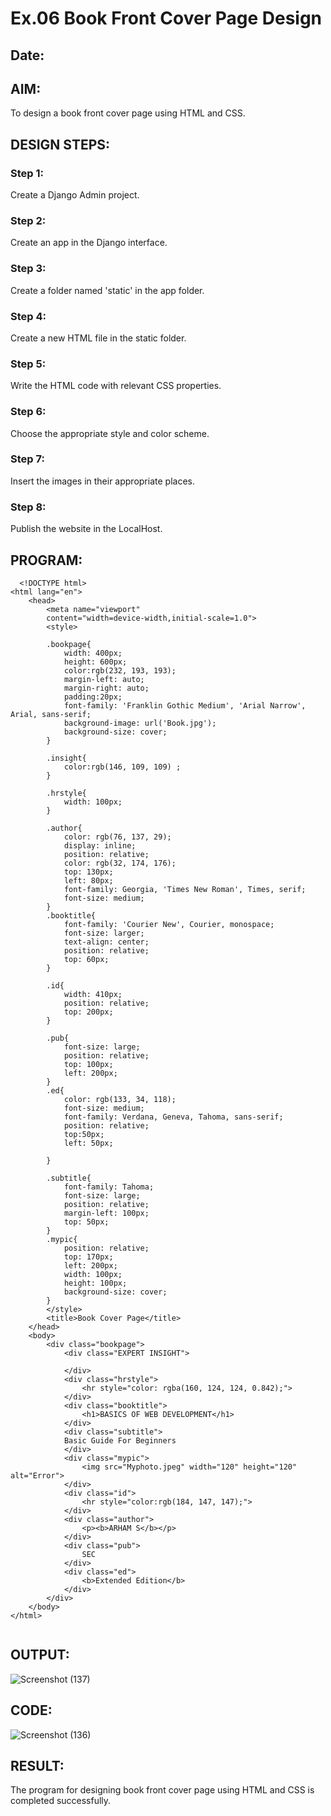 # Ex.06 Book Front Cover Page Design
## Date:
## AIM:
To design a book front cover page using HTML and CSS.

## DESIGN STEPS:

### Step 1:
Create a Django Admin project.

### Step 2:
Create an app in the Django interface.

### Step 3:
Create a folder named 'static' in the app folder.

### Step 4:
Create a new HTML file in the static folder.

### Step 5:
Write the HTML code with relevant CSS properties.

### Step 6:
Choose the appropriate style and color scheme.

### Step 7:
Insert the images in their appropriate places.

### Step 8:
Publish the website in the LocalHost.
## PROGRAM:
```
  <!DOCTYPE html>
<html lang="en">
    <head>
        <meta name="viewport"
        content="width=device-width,initial-scale=1.0">
        <style>
        
        .bookpage{
            width: 400px;
            height: 600px;
            color:rgb(232, 193, 193);
            margin-left: auto;
            margin-right: auto;
            padding:20px;
            font-family: 'Franklin Gothic Medium', 'Arial Narrow', Arial, sans-serif;
            background-image: url('Book.jpg');
            background-size: cover;
        }
        
        .insight{
            color:rgb(146, 109, 109) ;
        }

        .hrstyle{
            width: 100px;
        }

        .author{
            color: rgb(76, 137, 29);
            display: inline;
            position: relative;
            color: rgb(32, 174, 176);
            top: 130px;
            left: 80px;
            font-family: Georgia, 'Times New Roman', Times, serif;
            font-size: medium;
        }
        .booktitle{
            font-family: 'Courier New', Courier, monospace;
            font-size: larger;
            text-align: center;
            position: relative;
            top: 60px;
        }

        .id{
            width: 410px;
            position: relative;
            top: 200px;
        }

        .pub{
            font-size: large;
            position: relative;
            top: 100px;
            left: 200px;
        }
        .ed{
            color: rgb(133, 34, 118);
            font-size: medium;
            font-family: Verdana, Geneva, Tahoma, sans-serif;
            position: relative;
            top:50px;
            left: 50px;

        }

        .subtitle{
            font-family: Tahoma;
            font-size: large;
            position: relative;
            margin-left: 100px;
            top: 50px;
        }
        .mypic{
            position: relative;
            top: 170px;
            left: 200px;
            width: 100px;
            height: 100px;
            background-size: cover;
        }
        </style>
        <title>Book Cover Page</title>
    </head>
    <body>
        <div class="bookpage">
            <div class="EXPERT INSIGHT">
                
            </div>
            <div class="hrstyle">
                <hr style="color: rgba(160, 124, 124, 0.842);">
            </div>
            <div class="booktitle">
                <h1>BASICS OF WEB DEVELOPMENT</h1>
            </div>
            <div class="subtitle">
            Basic Guide For Beginners
            </div>
            <div class="mypic">
                <img src="Myphoto.jpeg" width="120" height="120" alt="Error">
            </div>
            <div class="id">
                <hr style="color:rgb(184, 147, 147);">
            </div>
            <div class="author">
                <p><b>ARHAM S</b></p>
            </div>
            <div class="pub">
                SEC
            </div>
            <div class="ed">
                <b>Extended Edition</b>
            </div>
        </div>
    </body>
</html>       
    
```

## OUTPUT:
![Screenshot (137)](https://github.com/arhamshajahan/cover/assets/127313881/5263f9fa-8f25-4d76-ab77-52c507d6d39e)

## CODE:
![Screenshot (136)](https://github.com/arhamshajahan/cover/assets/127313881/be3eef01-256c-4869-a0d7-0ce85b90ba90)

## RESULT:
The program for designing book front cover page using HTML and CSS is completed successfully.
